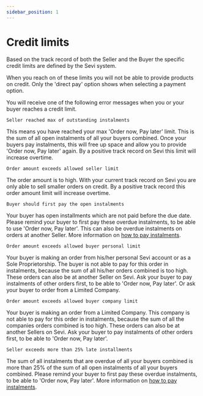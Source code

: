 ```yaml
---
sidebar_position: 1
---
```


# Credit limits

Based on the track record of both the Seller and the Buyer the specific credit limits are defined by the Sevi system.

When you reach on of these limits you will not be able to provide products on credit. Only the 'direct pay' option shows when selecting a payment option. 

You will receive one of the following error messages when you or your buyer reaches a credit limit.

    Seller reached max of outstanding instalments
This means you have reached your max 'Order now, Pay later' limit. This is the sum of all open instalments of all your buyers combined. Once your buyers pay instalments, this will free up space and allow you to provide 'Order now, Pay later' again. By a positive track record on Sevi this limit will increase overtime.

    Order amount exceeds allowed seller limit
The order amount is to high. With your current track record on Sevi you are only able to sell smaller orders on credit. By a positive track record this order amount limit will increase overtime.

    Buyer should first pay the open instalments
Your buyer has open installments which are not paid before the due date. Please remind your buyer to first pay these overdue instalments, to be able to use 'Order now, Pay later'. This can also be overdue instalments on orders at another Seller. More information on [how to pay instalments](/docs/buyer/payinstalments). 

    Order amount exceeds allowed buyer personal limit
Your buyer is making an order from his/her personal Sevi account or as a Sole Proprietorship. The buyer is not able to pay for this order in instalments, because the sum of all his/her orders combined is too high. These orders can also be at another Seller on Sevi. Ask your buyer to pay instalments of other orders first, to be able to 'Order now, Pay later'. Or ask your buyer to order from a Limited Company. 

    Order amount exceeds allowed buyer company limit
Your buyer is making an order from a Limited Company. This company is not able to pay for this order in instalments, because the sum of all the companies orders combined is too high. These orders can also be at another Sellers on Sevi. Ask your buyer to pay instalments of other orders first, to be able to 'Order now, Pay later'. 

    Seller exceeds more than 25% late installments
The sum of all instalments that are overdue of all your buyers combined is more than 25% of the sum of all open instalments of all your buyers combined. Please remind your buyer to first pay these overdue instalments, to be able to 'Order now, Pay later'. More information on [how to pay instalments](/docs/buyer/payinstalments). 